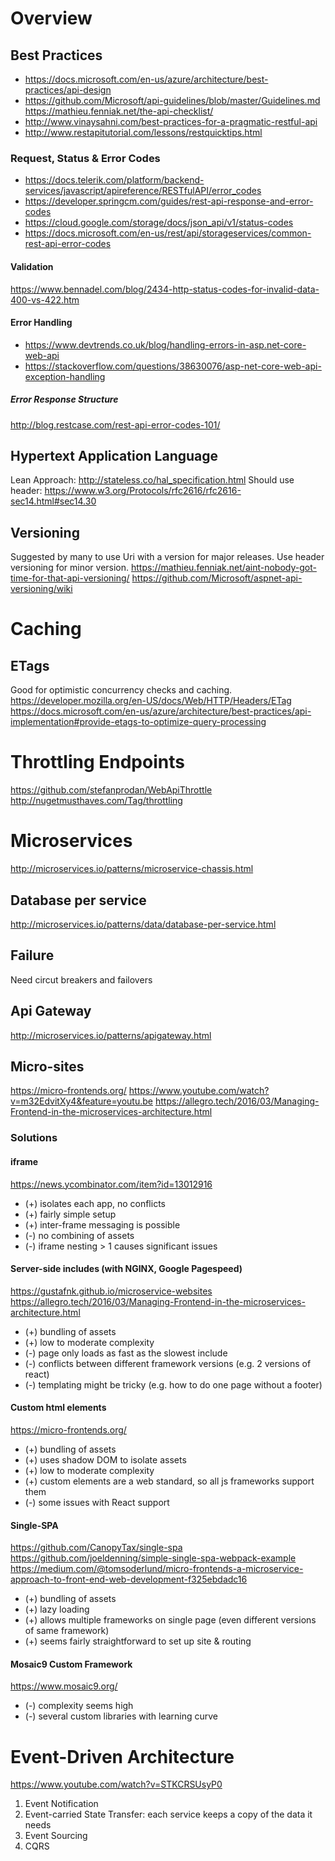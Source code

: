 # Overview

## Best Practices
* https://docs.microsoft.com/en-us/azure/architecture/best-practices/api-design
* https://github.com/Microsoft/api-guidelines/blob/master/Guidelines.md
https://mathieu.fenniak.net/the-api-checklist/
* http://www.vinaysahni.com/best-practices-for-a-pragmatic-restful-api
* http://www.restapitutorial.com/lessons/restquicktips.html

### Request, Status & Error Codes
* https://docs.telerik.com/platform/backend-services/javascript/apireference/RESTfulAPI/error_codes
* https://developer.springcm.com/guides/rest-api-response-and-error-codes
* https://cloud.google.com/storage/docs/json_api/v1/status-codes
* https://docs.microsoft.com/en-us/rest/api/storageservices/common-rest-api-error-codes

#### Validation
https://www.bennadel.com/blog/2434-http-status-codes-for-invalid-data-400-vs-422.htm

#### Error Handling
* https://www.devtrends.co.uk/blog/handling-errors-in-asp.net-core-web-api
* https://stackoverflow.com/questions/38630076/asp-net-core-web-api-exception-handling

##### Error Response Structure
http://blog.restcase.com/rest-api-error-codes-101/

## Hypertext Application Language
Lean Approach: http://stateless.co/hal_specification.html
Should use header: https://www.w3.org/Protocols/rfc2616/rfc2616-sec14.html#sec14.30

## Versioning
Suggested by many to use Uri with a version for major releases.  Use header versioning for minor version.
https://mathieu.fenniak.net/aint-nobody-got-time-for-that-api-versioning/
https://github.com/Microsoft/aspnet-api-versioning/wiki

# Caching
## ETags
Good for optimistic concurrency checks and caching.
https://developer.mozilla.org/en-US/docs/Web/HTTP/Headers/ETag
https://docs.microsoft.com/en-us/azure/architecture/best-practices/api-implementation#provide-etags-to-optimize-query-processing

# Throttling Endpoints
https://github.com/stefanprodan/WebApiThrottle
http://nugetmusthaves.com/Tag/throttling

# Microservices
http://microservices.io/patterns/microservice-chassis.html

## Database per service
http://microservices.io/patterns/data/database-per-service.html

## Failure
Need circut breakers and failovers

## Api Gateway
http://microservices.io/patterns/apigateway.html

## Micro-sites
https://micro-frontends.org/
https://www.youtube.com/watch?v=m32EdvitXy4&feature=youtu.be
https://allegro.tech/2016/03/Managing-Frontend-in-the-microservices-architecture.html


### Solutions
#### iframe
https://news.ycombinator.com/item?id=13012916
 * (+) isolates each app, no conflicts
 * (+) fairly simple setup
 * (+) inter-frame messaging is possible
 * (-) no combining of assets
 * (-) iframe nesting > 1 causes significant issues
              
#### Server-side includes (with NGINX, Google Pagespeed)
https://gustafnk.github.io/microservice-websites
https://allegro.tech/2016/03/Managing-Frontend-in-the-microservices-architecture.html
 * (+) bundling of assets
 * (+) low to moderate complexity
 * (-) page only loads as fast as the slowest include
 * (-) conflicts between different framework versions (e.g. 2 versions of react)
 * (-) templating might be tricky (e.g. how to do one page without a footer)
 
#### Custom html elements
https://micro-frontends.org/
 * (+) bundling of assets
 * (+) uses shadow DOM to isolate assets
 * (+) low to moderate complexity
 * (+) custom elements are a web standard, so all js frameworks support them
 * (-) some issues with React support
              
#### Single-SPA
https://github.com/CanopyTax/single-spa
https://github.com/joeldenning/simple-single-spa-webpack-example
https://medium.com/@tomsoderlund/micro-frontends-a-microservice-approach-to-front-end-web-development-f325ebdadc16
 * (+) bundling of assets
 * (+) lazy loading
 * (+) allows multiple frameworks on single page (even different versions of same framework)
 * (+) seems fairly straightforward to set up site & routing
              
#### Mosaic9 Custom Framework
https://www.mosaic9.org/
 * (-) complexity seems high
 * (-) several custom libraries with learning curve

# Event-Driven Architecture
https://www.youtube.com/watch?v=STKCRSUsyP0

1. Event Notification
1. Event-carried State Transfer: each service keeps a copy of the data it needs
1. Event Sourcing
1. CQRS
